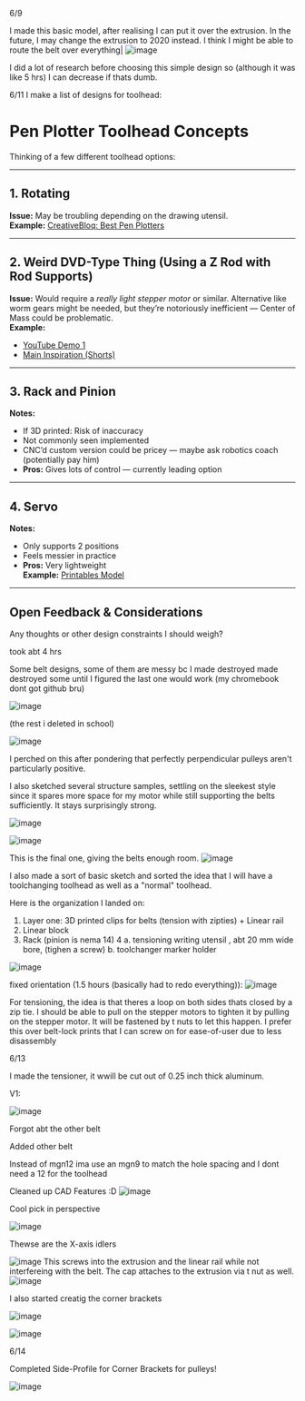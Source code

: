 6/9

I made this basic model, after realising I can put it over the extrusion. In the future, I may change the extrusion to 2020 instead. I think I might be able to route the belt over everything|
![image](https://github.com/user-attachments/assets/7ee92f35-c8cd-4393-a5c8-aab720334105)

I did a lot of research before choosing this simple design so (although it was like 5 hrs) I can decrease if thats dumb.


6/11
I make a list of designs for toolhead:

# Pen Plotter Toolhead Concepts

Thinking of a few different toolhead options:

---

## 1. Rotating  
**Issue:** May be troubling depending on the drawing utensil.  
**Example:** [CreativeBloq: Best Pen Plotters](https://www.creativebloq.com/buying-guides/best-pen-plotters#section-the-best-budget-pen-plotter)

---

## 2. Weird DVD-Type Thing (Using a Z Rod with Rod Supports)  
**Issue:** Would require a *really light stepper motor* or similar. Alternative like worm gears might be needed, but they’re notoriously inefficient — Center of Mass could be problematic.  
**Example:**  
- [YouTube Demo 1](https://www.youtube.com/watch?v=jkPeM0btZVQ)  
- [Main Inspiration (Shorts)](https://www.youtube.com/shorts/1ytApbsv8hw)

---

## 3. Rack and Pinion  
**Notes:**  
- If 3D printed: Risk of inaccuracy  
- Not commonly seen implemented  
- CNC’d custom version could be pricey — maybe ask robotics coach (potentially pay him)  
- **Pros:** Gives lots of control — currently leading option

---

## 4. Servo  
**Notes:**  
- Only supports 2 positions  
- Feels messier in practice  
- **Pros:** Very lightweight  
**Example:** [Printables Model](https://www.printables.com/model/734327-extruh-pen-plotter)

---

## Open Feedback & Considerations  
Any thoughts or other design constraints I should weigh?

took abt 4 hrs



Some belt designs, some of them are messy bc I made destroyed made destroyed some until I figured the last one would work (my chromebook dont got github bru)

![image](https://github.com/user-attachments/assets/3907f6d1-2bb7-49df-8853-7a6ff440a2af)

(the rest i deleted in school)

![image](https://github.com/user-attachments/assets/de36e10f-8782-48bf-81cc-476447ad917e)

I perched on this after pondering that perfectly perpendicular pulleys aren't particularly positive.

I also sketched several structure samples, settling on the sleekest style since it spares more space for my motor while still supporting the belts sufficiently. It stays surprisingly strong.

![image](https://github.com/user-attachments/assets/1ca910ca-3ec6-4d11-a1bb-0e9af9227aeb)
 
![image](https://github.com/user-attachments/assets/d4e1f0e9-28b1-4b31-8632-02c233a82243)

This is the final one, giving the belts enough room.
![image](https://github.com/user-attachments/assets/0eac82b0-071a-4ddd-8b1c-b7807469a56c)

I also made a sort of basic sketch and sorted the idea that I will have a toolchanging toolhead as well as a "normal" toolhead.

Here is the organization I landed on:

1. Layer one: 3D printed clips for belts (tension with zipties) + Linear rail
2. Linear block
3. Rack (pinion is nema 14)
4 a. tensioning writing utensil , abt 20 mm wide bore,  (tighen a screw) b. toolchanger marker holder

![image](https://github.com/user-attachments/assets/61e2efc2-8a47-4f38-ba42-8922a455d0dc)

fixed orientation (1.5 hours (basically had to redo everything)): 
![image](https://github.com/user-attachments/assets/b05a9ecb-3ce8-4c73-b5ce-252aac884c4e)

For tensioning, the idea is that theres a loop on both sides thats closed by a zip tie. I should be able to pull on the stepper motors to tighten it by pulling on the stepper motor. It will be fastened by t nuts to let this happen. I prefer this over belt-lock prints that I can screw on for ease-of-user due to less disassembly

6/13

I made the tensioner, it wwill be cut out of 0.25 inch thick aluminum.

V1:

![image](https://github.com/user-attachments/assets/2868b47a-bdad-4cd3-a1e4-a7572213c212)

Forgot abt the other belt



Added other belt

Instead of mgn12 ima use an mgn9 to match the hole spacing and I dont need a 12 for the toolhead

Cleaned up CAD Features :D
![image](https://github.com/user-attachments/assets/ed2f377d-9182-4786-9b36-4249e64253c3)

Cool pick in perspective 

![image](https://github.com/user-attachments/assets/c2ebfb21-29a6-4277-8411-073d088bcbcf)

Thewse are the X-axis idlers 

![image](https://github.com/user-attachments/assets/9d818c5e-a998-4032-af84-bba818e88601)
This screws into the extrusion and the linear rail while not interfereing with the belt. The cap attaches to the extrusion via t nut as well. 
![image](https://github.com/user-attachments/assets/60ed9c9a-d8b5-4584-a96b-d44a4413e1a9)

I also started creatig the corner brackets

![image](https://github.com/user-attachments/assets/ed98a62e-90b3-436d-89a7-8a6d174b5f05)

![image](https://github.com/user-attachments/assets/79f96a90-8c79-4886-9aab-104f348447ce)

6/14

Completed Side-Profile for Corner Brackets for pulleys!

![image](https://github.com/user-attachments/assets/03bcc4f6-8ac4-49ec-a5df-83c09f4f3d3a)

